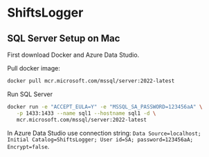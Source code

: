 # ShiftsLogger

## SQL Server Setup on Mac
First download Docker and Azure Data Studio.

Pull docker image:
```bash
docker pull mcr.microsoft.com/mssql/server:2022-latest
```

Run SQL Server
```bash
docker run -e "ACCEPT_EULA=Y" -e "MSSQL_SA_PASSWORD=123456aA" \
   -p 1433:1433 --name sql1 --hostname sql1 -d \
   mcr.microsoft.com/mssql/server:2022-latest
```

In Azure Data Studio use connection string: `Data Source=localhost; Initial Catalog=ShiftsLogger; User id=SA; password=123456aA; Encrypt=false`.